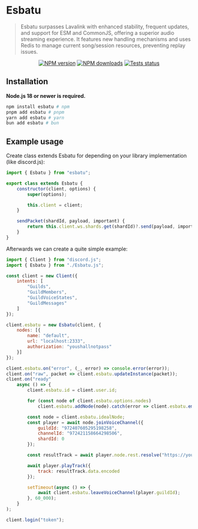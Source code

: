 # Esbatu

> Esbatu surpasses Lavalink with enhanced stability, frequent updates, and support for ESM and CommonJS, offering a superior audio streaming experience. It features new handling mechanisms and uses Redis to manage current song/session resources, preventing replay issues.

<div align="center">
    <a href="https://www.npmjs.com/package/esbatu"><img src="https://img.shields.io/npm/v/esbatu.svg?maxAge=3600" alt="NPM version" ><a/>
    <a href="https://www.npmjs.com/package/esbatu"><img src="https://img.shields.io/npm/dt/esbatu.svg?maxAge=3600" alt="NPM downloads" /></a>
    <a href="https://github.com/stegripe/esbatu/actions"><img src="https://github.com/stegripe/esbatu/actions/workflows/test.yaml/badge.svg" alt="Tests status" /></a>
</div>

## Installation

**Node.js 18 or newer is required.**

```sh
npm install esbatu # npm
pnpm add esbatu # pnpm
yarn add esbatu # yarn
bun add esbatu # bun
```

## Example usage

Create class extends Esbatu for depending on your library implementation (like discord.js):

```js
import { Esbatu } from "esbatu";

export class extends Esbatu {
    constructor(client, options) {
        super(options);

        this.client = client;
    }

    sendPacket(shardId, payload, important) {
        return this.client.ws.shards.get(shardId)?.send(payload, important);
    }
}
```

Afterwards we can create a quite simple example:

```js
import { Client } from "discord.js";
import { Esbatu } from "./Esbatu.js";

const client = new Client({
    intents: [
        "Guilds",
        "GuildMembers",
        "GuildVoiceStates",
        "GuildMessages"
    ]
});

client.esbatu = new Esbatu(client, {
    nodes: [{
        name: "default",
        url: "localhost:2333",
        authorization: "youshallnotpass"
    }]
});

client.esbatu.on("error", (_, error) => console.error(error));
client.on("raw", packet => client.esbatu.updateInstance(packet));
client.on("ready"
    async () => {
        client.esbatu.id = client.user.id;

        for (const node of client.esbatu.options.nodes)
            client.esbatu.addNode(node).catch(error => client.esbatu.emit("error", node.name, error));

        const node = client.esbatu.idealNode;
        const player = await node.joinVoiceChannel({
            guildId: "972407605295198258",
            channelId: "972421158664298506",
            shardId: 0
        });

        const resultTrack = await player.node.rest.resolve("https://youtu.be/caryNKvasJI");

        await player.playTrack({
            track: resultTrack.data.encoded
        });

        setTimeout(async () => {
            await client.esbatu.leaveVoiceChannel(player.guildId);
        }, 60_000);
    }
);

client.login("token");
```

